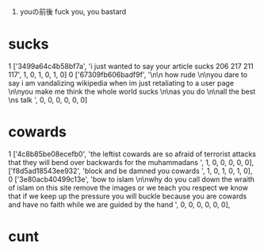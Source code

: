 


1. youの前後
    fuck you, you bastard



# sucks
1
['3499a64c4b58bf7a',
        'i just wanted to say your article sucks   206  217  211  117',
        1, 0, 1, 0, 1, 0]
0
['67309fb606badf9f',
        '\n\n how rude \n\nyou dare to say i am vandalizing wikipedia   when im just retaliating to a user page  \n\nyou make me think the whole world sucks  \n\nas you do  \n\nall the best  \ns talk ',
        0, 0, 0, 0, 0, 0]



# cowards
1
['4c8b85be08ecefb0',
        'the leftist cowards are so afraid of terrorist attacks that they will bend over backwards for the muhammadans  ',
        1, 0, 0, 0, 0, 0],
['f8d5ad18543ee932', 'block and be damned   you cowards  ', 1, 0,
        1, 0, 1, 0],
0
['3e80acb40499c13e',
        'bow to islam \n\nwhy do you call down the wraith of islam on this site  remove the images or we teach you respect   we know that if we keep up the pressure you will buckle because you are cowards and have no faith   while we are guided by the hand  ',
        0, 0, 0, 0, 0, 0],



# cunt














